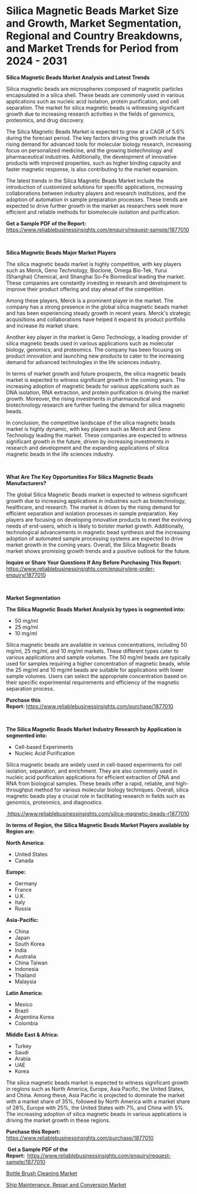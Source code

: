 <p><h1>Silica Magnetic Beads Market Size and Growth, Market Segmentation, Regional and Country Breakdowns, and Market Trends for Period from 2024 -  2031</h1></p><p><strong>Silica Magnetic Beads Market Analysis and Latest Trends</strong></p>
<p><p>Silica magnetic beads are microspheres composed of magnetic particles encapsulated in a silica shell. These beads are commonly used in various applications such as nucleic acid isolation, protein purification, and cell separation. The market for silica magnetic beads is witnessing significant growth due to increasing research activities in the fields of genomics, proteomics, and drug discovery.</p><p>The Silica Magnetic Beads Market is expected to grow at a CAGR of 5.6% during the forecast period. The key factors driving this growth include the rising demand for advanced tools for molecular biology research, increasing focus on personalized medicine, and the growing biotechnology and pharmaceutical industries. Additionally, the development of innovative products with improved properties, such as higher binding capacity and faster magnetic response, is also contributing to the market expansion.</p><p>The latest trends in the Silica Magnetic Beads Market include the introduction of customized solutions for specific applications, increasing collaborations between industry players and research institutions, and the adoption of automation in sample preparation processes. These trends are expected to drive further growth in the market as researchers seek more efficient and reliable methods for biomolecule isolation and purification.</p></p>
<p><strong>Get a Sample PDF of the Report:&nbsp;</strong> <a href="https://www.reliablebusinessinsights.com/enquiry/request-sample/1877010">https://www.reliablebusinessinsights.com/enquiry/request-sample/1877010</a></p>
<p>&nbsp;</p>
<p><strong>Silica Magnetic Beads Major Market Players</strong></p>
<p><p>The silica magnetic beads market is highly competitive, with key players such as Merck, Geno Technology, Bioclone, Omega Bio-Tek, Yurui (Shanghai) Chemical, and Shanghai So-Fe Biomedical leading the market. These companies are constantly investing in research and development to improve their product offering and stay ahead of the competition.</p><p>Among these players, Merck is a prominent player in the market. The company has a strong presence in the global silica magnetic beads market and has been experiencing steady growth in recent years. Merck's strategic acquisitions and collaborations have helped it expand its product portfolio and increase its market share.</p><p>Another key player in the market is Geno Technology, a leading provider of silica magnetic beads used in various applications such as molecular biology, genomics, and proteomics. The company has been focusing on product innovation and launching new products to cater to the increasing demand for advanced technologies in the life sciences industry.</p><p>In terms of market growth and future prospects, the silica magnetic beads market is expected to witness significant growth in the coming years. The increasing adoption of magnetic beads for various applications such as DNA isolation, RNA extraction, and protein purification is driving the market growth. Moreover, the rising investments in pharmaceutical and biotechnology research are further fueling the demand for silica magnetic beads.</p><p>In conclusion, the competitive landscape of the silica magnetic beads market is highly dynamic, with key players such as Merck and Geno Technology leading the market. These companies are expected to witness significant growth in the future, driven by increasing investments in research and development and the expanding applications of silica magnetic beads in the life sciences industry.</p></p>
<p>&nbsp;</p>
<p><strong>What Are The Key Opportunities For Silica Magnetic Beads Manufacturers?</strong></p>
<p><p>The global Silica Magnetic Beads market is expected to witness significant growth due to increasing applications in industries such as biotechnology, healthcare, and research. The market is driven by the rising demand for efficient separation and isolation processes in sample preparation. Key players are focusing on developing innovative products to meet the evolving needs of end-users, which is likely to bolster market growth. Additionally, technological advancements in magnetic bead synthesis and the increasing adoption of automated sample processing systems are expected to drive market growth in the coming years. Overall, the Silica Magnetic Beads market shows promising growth trends and a positive outlook for the future.</p></p>
<p><strong>Inquire or Share Your Questions If Any Before Purchasing This Report:</strong> <a href="https://www.reliablebusinessinsights.com/enquiry/pre-order-enquiry/1877010">https://www.reliablebusinessinsights.com/enquiry/pre-order-enquiry/1877010</a></p>
<p>&nbsp;</p>
<p><strong>Market Segmentation</strong></p>
<p><strong>The Silica Magnetic Beads Market Analysis by types is segmented into:</strong></p>
<p><ul><li>50 mg/ml</li><li>25 mg/ml</li><li>10 mg/ml</li></ul></p>
<p><p>Silica magnetic beads are available in various concentrations, including 50 mg/ml, 25 mg/ml, and 10 mg/ml markets. These different types cater to various applications and sample volumes. The 50 mg/ml beads are typically used for samples requiring a higher concentration of magnetic beads, while the 25 mg/ml and 10 mg/ml beads are suitable for applications with lower sample volumes. Users can select the appropriate concentration based on their specific experimental requirements and efficiency of the magnetic separation process.</p></p>
<p><strong>Purchase this Report:&nbsp;</strong><a href="https://www.reliablebusinessinsights.com/purchase/1877010">https://www.reliablebusinessinsights.com/purchase/1877010</a></p>
<p>&nbsp;</p>
<p><strong>The Silica Magnetic Beads Market Industry Research by Application is segmented into:</strong></p>
<p><ul><li>Cell-based Experiments</li><li>Nucleic Acid Purification</li></ul></p>
<p><p>Silica magnetic beads are widely used in cell-based experiments for cell isolation, separation, and enrichment. They are also commonly used in nucleic acid purification applications for efficient extraction of DNA and RNA from biological samples. These beads offer a rapid, reliable, and high-throughput method for various molecular biology techniques. Overall, silica magnetic beads play a crucial role in facilitating research in fields such as genomics, proteomics, and diagnostics.</p></p>
<p><a href="https://www.reliablebusinessinsights.com/silica-magnetic-beads-r1877010">&nbsp;https://www.reliablebusinessinsights.com/silica-magnetic-beads-r1877010</a></p>
<p><strong>In terms of Region, the Silica Magnetic Beads Market Players available by Region are:</strong></p>
<p>
    <p> <strong> North America: </strong>
        <ul>
            <li>United States</li>
            <li>Canada</li>
        </ul>
        </p> 
    <p> <strong> Europe: </strong>
        <ul>
            <li>Germany</li>
            <li>France</li>
            <li>U.K.</li>
            <li>Italy</li>
            <li>Russia</li>
        </ul>
        </p> 
    <p> <strong> Asia-Pacific: </strong>
        <ul>
            <li>China</li>
            <li>Japan</li>
            <li>South Korea</li>
            <li>India</li>
            <li>Australia</li>
            <li>China Taiwan</li>
            <li>Indonesia</li>
            <li>Thailand</li>
            <li>Malaysia</li>
        </ul>
        </p> 
    <p> <strong> Latin America: </strong>
        <ul>
            <li>Mexico</li>
            <li>Brazil</li>
            <li>Argentina Korea</li>
            <li>Colombia</li>
        </ul>
        </p> 
    <p> <strong> Middle East & Africa: </strong>
        <ul>
            <li>Turkey</li>
            <li>Saudi</li>
            <li>Arabia</li>
            <li>UAE</li>
            <li>Korea</li>
        </ul>
    </p>
    </p>
<p><p>The silica magnetic beads market is expected to witness significant growth in regions such as North America, Europe, Asia Pacific, the United States, and China. Among these, Asia Pacific is projected to dominate the market with a market share of 35%, followed by North America with a market share of 28%, Europe with 25%, the United States with 7%, and China with 5%. The increasing adoption of silica magnetic beads in various applications is driving the market growth in these regions.</p></p>
<p><strong>Purchase this Report: </strong><a href="https://www.reliablebusinessinsights.com/purchase/1877010">https://www.reliablebusinessinsights.com/purchase/1877010</a></p>
<p>&nbsp;<strong>Get a Sample PDF of the Report:&nbsp;&nbsp;</strong><a href="https://www.reliablebusinessinsights.com/enquiry/request-sample/1877010">https://www.reliablebusinessinsights.com/enquiry/request-sample/1877010</a></p>
<p><strong></strong></p>
<p><p><a href="https://view.publitas.com/reportprime-1/bottle-brush-cleaning-market-size-share-analysis-growth-trends-forecast-2024-2031/">Bottle Brush Cleaning Market</a></p><p><a href="https://github.com/Krish2023na/Market-Research-Report-List-4/blob/main/ship-maintenance-repair-and-conversion-market.md">Ship Maintenance, Repair and Conversion Market</a></p></p>